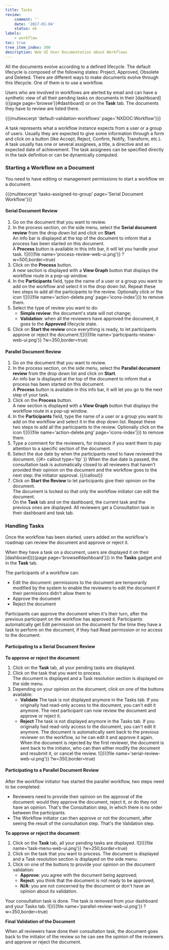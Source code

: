 ```yaml
---
title: Tasks
review:
    comment: ''
    date: '2017-01-04'
    status: ok
labels:
    - workflow
toc: true
tree_item_index: 300
description: Web UI User Documentation about Workflows
---
```

All the documents evolve according to a defined lifecycle. The default lifecycle is composed of the following states: Project, Approved, Obsolete and Deleted. There are different ways to make documents evolve through this lifecycle. One of them is to use a workflow.

Users who are involved in workflows are alerted by email and can have a synthetic view of all their pending tasks on documents in their [dashboard]({{page page='browse'}}#dashboard) or on the **Task** tab. The documents they have to review are listed there.

{{{multiexcerpt 'default-validation-workflows' page='NXDOC:Workflow'}}}

A task represents what a workflow instance expects from a user or a group of users. Usually they are expected to give some information through a form and click on a button (like Accept, Reject, Confirm, Notify, Transform, etc.). A task usually has one or several assignees, a title, a directive and an expected date of achievement. The task assignees can be specified directly in the task definition or can be dynamically computed.

### Starting a Workflow on a Document

You need to have editing or management permissions to start a workflow on a document.

{{{multiexcerpt 'tasks-assigned-to-group' page='Serial Document Workflow'}}}

#### Serial Document Review

1. Go on the document that you want to review.
2. In the process section, on the side menu, select the **Serial document review** from the drop down list and click on **Start**.<br/>
    An info bar is displayed at the top of the document to inform that a process has been started on this document.<br/>
    A **Process** button is available in this info bar, it will let you handle your task.
    ![]({{file name='process-review-web-ui.png'}} ?w=500,border=true)
3. Click on the **Process** button.<br/>
    A new section is displayed with a **View Graph** button that displays the workflow route in a pop-up window.
4. In the **Participants** field, type the name of a user or a group you want to add on the workflow and select it in the drop down list. Repeat these two steps to add all the participants to the review. Optionally click or the icon ![]({{file name='action-delete.png' page='icons-index'}}) to remove them.
5. Select the type of review you want to do:
    - **Simple review**: the document's state will not change;
    - **Validation**: when all the reviewers have approved the document, it goes to the **Approved** lifecycle state.
6. Click on **Start the review** once everything is ready, to let participants approve or reject the document.![]({{file name='participants-review-web-ui.png'}} ?w=350,border=true)

#### Parallel Document Review

1. Go on the document that you want to review.
2. In the process section, on the side menu, select the **Parallel document review** from the drop down list and click on **Start**. <br/>
    An info bar is displayed at the top of the document to inform that a process has been started on this document.<br/>
    A **Process** button is available in this info bar, it will let you go to the next step of your task.
3. Click on the **Process** button. <br/>
    A new section is displayed with a **View Graph** button that displays the workflow route in a pop-up window.
4. In the **Participants** field, type the name of a user or a group you want to add on the workflow and select it in the drop down list. Repeat these two steps to add all the participants to the review. Optionally click on the icon ![]({{file name='action-delete.png' page='icons-index'}}) to remove them.
5. Type a comment for the reviewers, for instance if you want them to pay attention to a specific section of the document.
6. Select the due date by when the participants need to have reviewed the document.
    {{#> callout type='tip' }}
    When the due date is passed, the consultation task is automatically closed to all reviewers that haven't provided their opinion on the document and the workflow goes to the next step: the initiator approval.
    {{/callout}}
7. Click on **Start the Review** to let participants give their opinion on the document. <br/>
    The document is locked so that only the workflow initiator can edit the document.<br/>
    On the **Task** tab and on the dashboard, the current task and the previous ones are displayed. All reviewers get a Consultation task in their dashboard and task tab.

### Handling Tasks

Once the workflow has been started, users added on the workflow's roadmap can review the document and approve or reject it.

When they have a task on a document, users are displayed it on their [dashboard]({{page page='browse#dashboard'}}) in the **Tasks** gadget and in the **Task** tab.

The participants of a workflow can:

- Edit the document: permissions to the document are temporarily modified by the system to enable the reviewers to edit the document if their permissions didn't allow them to
- Approve the document
- Reject the document

Participants can approve the document when it's their turn, after the previous participant on the workflow has approved it. Participants automatically get Edit permission on the document for the time they have a task to perform on the document, if they had Read permission or no access to the document.

#### Participating to a Serial Document Review

**To approve or reject the document**:

1. Click on the **Task** tab, all your pending tasks are displayed.
2. Click on the task that you want to process. <br/>
The document is displayed and a Task resolution section is displayed on the side menu.
3. Depending on your opinion on the document, click on one of the buttons available:
    - **Validate**
      The task is not displayed anymore in the Tasks tab. If you originally had read-only access to the document, you can't edit it anymore. The next participant can now review the document and approve or reject it.
    - **Reject**
      The task is not displayed anymore in the Tasks tab. If you originally had read-only access to the document, you can't edit it anymore. The document is automatically sent back to the previous reviewer on the workflow, so he can edit it and approve it again.
      When the document is rejected by the first reviewer, the document is sent back to the initiator, who can then either modify the document and resubmit it, or cancel the review.
      ![]({{file name='serial-review-web-ui.png'}} ?w=350,border=true)

#### Participating to a Parallel Document Review

After the workflow initiator has started the parallel workflow, two steps need to be completed:

- Reviewers need to provide their opinion on the approval of the document: would they approve the document, reject it, or do they not have an opinion. That's the Consultation step, in which there is no order between the participants.
- The Workflow initiator can then approve or not the document, after seeing the result of the consultation step. That's the Validation step.

**To approve or reject the document**:
1. Click on the **Task** tab, all your pending tasks are displayed.
    ![]({{file name='task-menu-web-ui.png'}} ?w=250,border=true)
2. Click on the task that you want to process. The document is displayed and a Task resolution section is displayed on the side menu.
3. Click on one of the buttons to provide your opinion on the document validation:
    - **Approve**: you agree with the document being approved;
    - **Reject**: you think that the document is not ready to be approved;
    - **N/A**: you are not concerned by the document or don't have an opinion about its validation.

Your consultation task is done. The task is removed from your dashboard and your Tasks tab.
![]({{file name='parallel-review-web-ui.png'}} ?w=350,border=true)

**Final Validation of the Document**

When all reviewers have done their consultation task, the document goes back to the initiator of the review so he can see the opinion of the reviewers and approve or reject the document.
